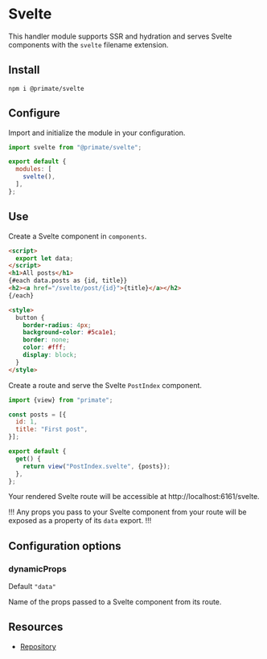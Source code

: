 # Svelte

This handler module supports SSR and hydration and serves Svelte components
with the `svelte` filename extension.

## Install

`npm i @primate/svelte`

## Configure

Import and initialize the module in your configuration.

```js caption=primate.config.js
import svelte from "@primate/svelte";

export default {
  modules: [
    svelte(),
  ],
};
```

## Use

Create a Svelte component in `components`.

```html caption=components/PostIndex.svelte
<script>
  export let data;
</script>
<h1>All posts</h1>
{#each data.posts as {id, title}}
<h2><a href="/svelte/post/{id}">{title}</a></h2>
{/each}

<style>
  button {
    border-radius: 4px;
    background-color: #5ca1e1;
    border: none;
    color: #fff;
    display: block;
  }
</style>
```

Create a route and serve the Svelte `PostIndex` component.

```js caption=routes/svelte.js
import {view} from "primate";

const posts = [{
  id: 1,
  title: "First post",
}];

export default {
  get() {
    return view("PostIndex.svelte", {posts});
  },
};
```

Your rendered Svelte route will be accessible at http://localhost:6161/svelte.

!!!
Any props you pass to your Svelte component from your route will be exposed
as a property of its `data` export.
!!!

## Configuration options

### dynamicProps

Default `"data"`

Name of the props passed to a Svelte component from its route.

## Resources

* [Repository][repo]

[repo]: https://github.com/primatejs/primate/tree/master/packages/svelte
